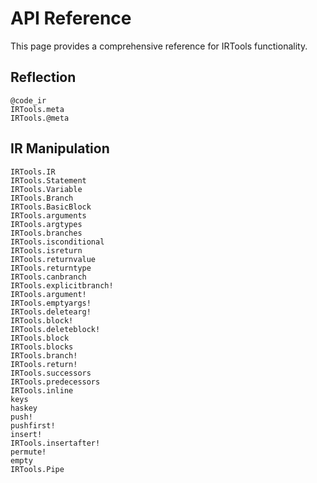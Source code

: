 # API Reference

This page provides a comprehensive reference for IRTools functionality.

## Reflection

```@docs
@code_ir
IRTools.meta
IRTools.@meta
```

## IR Manipulation

```@docs
IRTools.IR
IRTools.Statement
IRTools.Variable
IRTools.Branch
IRTools.BasicBlock
IRTools.arguments
IRTools.argtypes
IRTools.branches
IRTools.isconditional
IRTools.isreturn
IRTools.returnvalue
IRTools.returntype
IRTools.canbranch
IRTools.explicitbranch!
IRTools.argument!
IRTools.emptyargs!
IRTools.deletearg!
IRTools.block!
IRTools.deleteblock!
IRTools.block
IRTools.blocks
IRTools.branch!
IRTools.return!
IRTools.successors
IRTools.predecessors
IRTools.inline
keys
haskey
push!
pushfirst!
insert!
IRTools.insertafter!
permute!
empty
IRTools.Pipe
```
